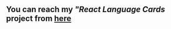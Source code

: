 <h2> You can reach my <em>"React Language Cards</em> project from <a href="https://nmgdkl.github.io/Language-card-app" target="_blacked"> here </a> </h2>
